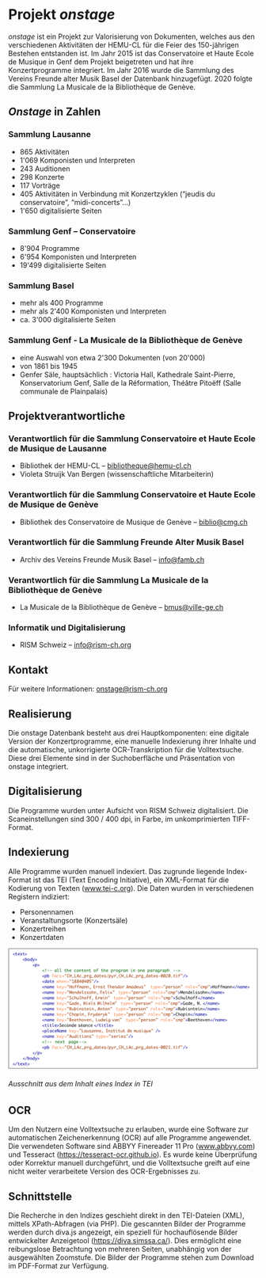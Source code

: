 # Projekt _onstage_
_onstage_ ist ein Projekt zur Valorisierung von Dokumenten, welches aus den verschiedenen Aktivitäten der HEMU-CL für die Feier des 150-jährigen Bestehen entstanden ist. Im Jahr 2015 ist das Conservatoire et Haute Ecole de Musique in Genf dem Projekt beigetreten und hat ihre Konzertprogramme integriert. Im Jahr 2016 wurde die Sammlung des Vereins Freunde alter Musik Basel der Datenbank hinzugefügt. 2020 folgte die Sammlung La Musicale de la Bibliothèque de Genève.

## _Onstage_ in Zahlen

### Sammlung Lausanne

* 865 Aktivitäten
* 1'069 Komponisten und Interpreten
* 243 Auditionen
* 298 Konzerte
* 117 Vorträge
* 405 Aktivitäten in Verbindung mit Konzertzyklen (“jeudis du conservatoire”, “midi-concerts”…)
* 1'650 digitalisierte Seiten

### Sammlung Genf – Conservatoire

* 8'904 Programme
* 6'954 Komponisten und Interpreten
* 19'499 digitalisierte Seiten

### Sammlung Basel

* mehr als 400 Programme
* mehr als 2'400 Komponisten und Interpreten
* ca. 3'000 digitalisierte Seiten

### Sammlung Genf - La Musicale de la Bibliothèque de Genève

* eine Auswahl von etwa 2'300 Dokumenten (von 20'000)
* von 1861 bis 1945
* Genfer Säle, hauptsächlich : Victoria Hall, Kathedrale Saint-Pierre, Konservatorium Genf, Salle de la Réformation, Théâtre Pitoëff (Salle communale de Plainpalais)

## Projektverantwortliche
### Verantwortlich für die Sammlung Conservatoire et Haute Ecole de Musique de Lausanne

* Bibliothek der HEMU-CL – bibliotheque@hemu-cl.ch
* Violeta Struijk Van Bergen (wissenschaftliche Mitarbeiterin)

### Verantwortlich für die Sammlung Conservatoire et Haute Ecole de Musique de Genève

* Bibliothek des Conservatoire de Musique de Genève – biblio@cmg.ch

### Verantwortlich für die Sammlung Freunde Alter Musik Basel

* Archiv des Vereins Freunde Musik Basel – info@famb.ch

### Verantwortlich für die Sammlung La Musicale de la Bibliothèque de Genève

* La Musicale de la Bibliothèque de Genève – bmus@ville-ge.ch

### Informatik und Digitalisierung

* RISM Schweiz – info@rism-ch.org

## Kontakt
Für weitere Informationen: onstage@rism-ch.org

## Realisierung
Die onstage Datenbank besteht aus drei Hauptkomponenten: eine digitale Version der Konzertprogramme, eine manuelle Indexierung ihrer Inhalte und die automatische, unkorrigierte OCR-Transkription für die Volltextsuche. Diese drei Elemente sind in der Suchoberfläche und Präsentation von onstage integriert.

## Digitalisierung
Die Programme wurden unter Aufsicht von RISM Schweiz digitalisiert. Die Scaneinstellungen sind 300 / 400 dpi, in Farbe, im unkomprimierten TIFF-Format.

## Indexierung
Alle Programme wurden manuell indexiert. Das zugrunde liegende Index-Format ist das TEI (Text Encoding Initiative), ein XML-Format für die Kodierung von Texten (www.tei-c.org). Die Daten wurden in verschiedenen Registern indiziert:

* Personennamen
* Veranstaltungsorte (Konzertsäle)
* Konzertreihen
* Konzertdaten

![tei-example](https://raw.githubusercontent.com/rism-ch/onstage-texts/master/images/tei-example.png)
###### Ausschnitt aus dem Inhalt eines Index in TEI

## OCR
Um den Nutzern eine Volltextsuche zu erlauben, wurde eine Software zur automatischen Zeichenerkennung (OCR) auf alle Programme angewendet. Die verwendeten Software sind ABBYY Finereader 11 Pro (www.abbyy.com) und Tesseract (https://tesseract-ocr.github.io). Es wurde keine Überprüfung oder Korrektur manuell durchgeführt, und die Volltextsuche greift auf eine nicht weiter verarbeitete Version des OCR-Ergebnisses zu.

## Schnittstelle
Die Recherche in den Indizes geschieht direkt in den TEI-Dateien (XML), mittels XPath-Abfragen (via PHP). Die gescannten Bilder der Programme werden durch diva.js angezeigt, ein speziell für hochauflösende Bilder entwickelter Anzeigetool (https://diva.simssa.ca/). Dies ermöglicht eine reibungslose Betrachtung von mehreren Seiten, unabhängig von der ausgewählten Zoomstufe. Die Bilder der Programme stehen zum Download im PDF-Format zur Verfügung.
